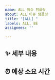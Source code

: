 ```yaml
---
name: ALL 이슈 템플릿
about: ALL 이슈 템플릿
title: "[ALL] "
labels: ALL, BE
assignees: ''

---
```


## ✨ 세부 내용

<!-- 이슈의 세부적인 내용을 적어주세요. -->

## ⏰ 예상 소요 시간

<!-- 예상되는 소요 시간을 적어주세요. -->
